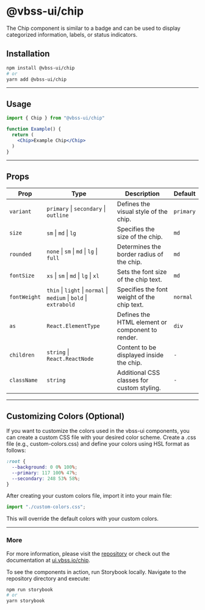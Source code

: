 # @vbss-ui/chip

The Chip component is similar to a badge and can be used to display categorized information, labels, or status indicators.

## **Installation**

```bash
npm install @vbss-ui/chip
# or
yarn add @vbss-ui/chip
```

---

## **Usage**

```jsx
import { Chip } from "@vbss-ui/chip"

function Example() {
  return (
    <Chip>Example Chip</Chip>
  )
}
```

---

## **Props**

| Prop         | Type                                                               | Description                                      | Default   |
|--------------|--------------------------------------------------------------------|--------------------------------------------------|-----------|
| `variant`    | `primary` \| `secondary` \| `outline`                              | Defines the visual style of the chip.            | `primary` |
| `size`       | `sm` \| `md` \| `lg`                                               | Specifies the size of the chip.                  | `md`      |
| `rounded`    | `none` \| `sm` \| `md` \| `lg` \| `full`                           | Determines the border radius of the chip.        | `md`      |
| `fontSize`   | `xs` \| `sm` \| `md` \| `lg` \| `xl`                               | Sets the font size of the chip text.             | `md`      |
| `fontWeight` | `thin` \| `light` \| `normal` \| `medium` \| `bold` \| `extrabold` | Specifies the font weight of the chip text.      | `normal`  |
| `as`         | `React.ElementType`                                                | Defines the HTML element or component to render. | `div`     |
| `children`   | `string` \| `React.ReactNode`                                      | Content to be displayed inside the chip.         | `-`       |
| `className`  | `string`                                                           | Additional CSS classes for custom styling.       | `-`       |

---

## **Customizing Colors (Optional)**

If you want to customize the colors used in the vbss-ui components, you can create a custom CSS file with your desired color scheme. Create a .css file (e.g., custom-colors.css) and define your colors using HSL format as follows:

```css
:root {
  --background: 0 0% 100%;
  --primary: 117 100% 47%;
  --secondary: 248 53% 58%;
}
```

After creating your custom colors file, import it into your main file:

```js
import "./custom-colors.css";
```

This will override the default colors with your custom colors.

---

### **More**

For more information, please visit the [repository](https://github.com/vbss-io/vbss-ui) or check out the documentation at [ui.vbss.io/chip](https://ui.vbss.io/chip).  

To see the components in action, run Storybook locally. Navigate to the repository directory and execute:  

```bash
npm run storybook
# or
yarn storybook
```
